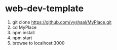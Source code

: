 # web-dev-template

1. git clone https://github.com/vyshaal/MyPlace.git
1. cd MyPlace
1. npm install
1. npm start
1. browse to localhost:3000
